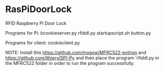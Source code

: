 # RasPiDoorLock
RFID Raspberry Pi Door Lock

Programs for Pi:
bcookieserver.py
rfiddl.py
startupscript.sh
button.py

Programs for client:
cookieclient.py


NOTE: Install this https://github.com/mxgxw/MFRC522-python and https://github.com/lthiery/SPI-Py and then place the program 'rfiddl.py in the MFRC522 folder in order to run the program successfully.
